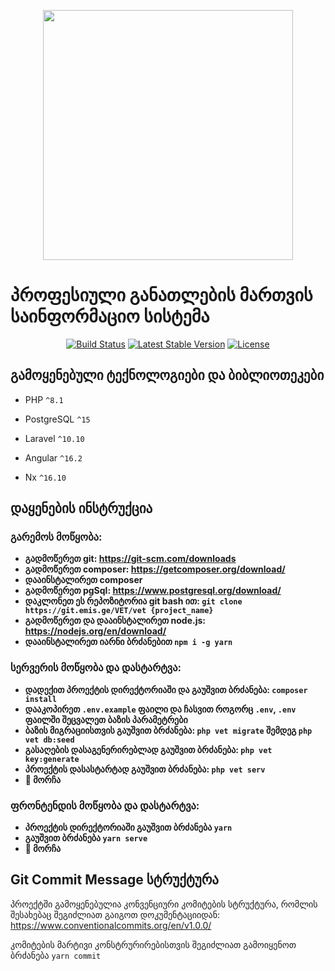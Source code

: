 <p align="center"><img src="https://emis.ge/bitrix/templates/emis2/images/logo.png" width="400"></p>
<h1>პროფესიული განათლების მართვის საინფორმაციო სისტემა</h1>
<p align="center">
<a href="https://travis-ci.org/laravel/framework"><img src="https://travis-ci.org/laravel/framework.svg" alt="Build Status"></a>
<a href="https://packagist.org/packages/laravel/framework"><img src="https://poser.pugx.org/laravel/framework/v/stable.svg" alt="Latest Stable Version"></a>
<a href="https://packagist.org/packages/laravel/framework"><img src="https://poser.pugx.org/laravel/framework/license.svg" alt="License"></a>

</p>

## გამოყენებული ტექნოლოგიები და ბიბლიოთეკები

- PHP `^8.1`

- PostgreSQL `^15`

- Laravel `^10.10`

- Angular `^16.2`

- Nx `^16.10`


## დაყენების ინსტრუქცია

### გარემოს მოწყობა:
- **გადმოწერეთ git: https://git-scm.com/downloads**
- **გადმოწერეთ composer: https://getcomposer.org/download/**
- **დააინსტალირეთ composer**
- **გადმოწერეთ pgSql: https://www.postgresql.org/download/**
- **დაკლონეთ ეს რეპოზიტორია git bash ით: `git clone https://git.emis.ge/VET/vet {project_name}`**
- **გადმოწერეთ და დააინსტალირეთ node.js: https://nodejs.org/en/download/**
- **დააინსტალირეთ იარნი ბრძანებით `npm i -g yarn`**

### სერვერის მოწყობა და დასტარტვა:
- **დადექით პროექტის დირექტორიაში და გაუშვით ბრძანება: `composer install`**
- **დააკოპირეთ `.env.example` ფაილი და ჩასვით როგორც `.env`, `.env` ფაილში შეცვალეთ ბაზის პარამეტრები**
- **ბაზის მიგრაციისთვის გაუშვით ბრძანება: `php vet migrate` შემდეგ `php vet db:seed`**
- **გასაღების დასაგენერირებლად გაუშვით ბრძანება: `php vet key:generate`**
- **პროექტის დასასტარტად გაუშვით ბრძანება: `php vet serv`**
- **🍻 მორჩა**

### ფრონტენდის მოწყობა და დასტარტვა:

- **პროექტის დირექტორიაში გაუშვით ბრძანება `yarn`**
- **გაუშვით ბრძანება `yarn serve`**
- **🍻 მორჩა**

## Git Commit Message სტრუქტურა

პროექტში გამოყენებულია კონვენციური კომიტების სტრუქტურა, რომლის შესახებაც შეგიძლიათ გაიგოთ დოკუმენტაციიდან: https://www.conventionalcommits.org/en/v1.0.0/

კომიტების მარტივი კონსტრურირებისთვის შეგიძლიათ გამოიყენოთ ბრძანება `yarn commit`
